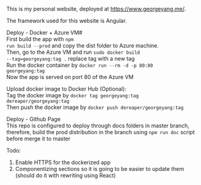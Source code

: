 This is my personal website, deployed at https://www.georgeyang.me/.

The framework used for this website is Angular.


Deploy - Docker + Azure VM#<br>
First build the app with <code>npm run build --prod</code> and copy the dist folder to Azure machine.<br>
Then, go to the Azure VM and run <code>sudo docker build --tag=georgeyang:tag .</code> replace tag with a new tag<br>
Run the docker container by <code>docker run --rm -d -p 80:80 georgeyang:tag</code><br>
Now the app is served on port 80 of the Azure VM<br>

Upload docker image to Docker Hub (Optional):<br>
Tag the docker image by <code>docker tag georgeyang:tag dereaper/georgeyang:tag</code><br>
Then push the docker image by <code>docker push dereaper/georgeyang:tag</code><br>

Deploy - Github Page<br>
This repo is configured to deploy through docs folders in master branch, therefore, build the prod distribution in
the branch using <code>npm run doc</code> script before merge it to master<br>

Todo:<br>
1. Enable HTTPS for the dockerized app<br>
2. Componentizing sections so it is going to be easier to update them (should do it with rewriting using React)<br>